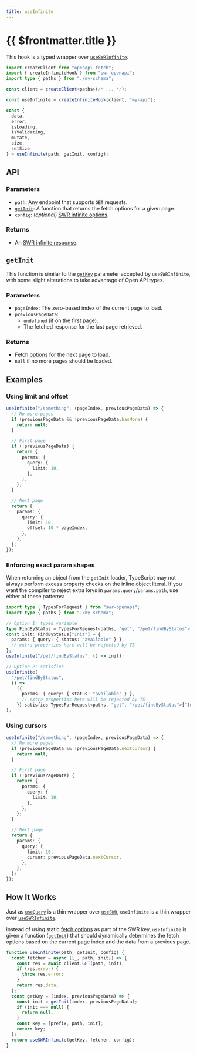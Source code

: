 ```yaml
---
title: useInfinite
---
```


# {{ $frontmatter.title }}

This hook is a typed wrapper over [`useSWRInfinite`][swr-infinite].

```ts
import createClient from "openapi-fetch";
import { createInfiniteHook } from "swr-openapi";
import type { paths } from "./my-schema";

const client = createClient<paths>(/* ... */);

const useInfinite = createInfiniteHook(client, "my-api");

const {
  data,
  error,
  isLoading,
  isValidating,
  mutate,
  size,
  setSize
} = useInfinite(path, getInit, config);
```

## API

### Parameters

- `path`: Any endpoint that supports `GET` requests.
- [`getInit`](#getinit): A function that returns the fetch options for a given page.
- `config`: (_optional_) [SWR infinite options][swr-infinite-options].

### Returns

- An [SWR infinite response][swr-infinite-return].

## `getInit`

This function is similar to the [`getKey`][swr-infinite-options] parameter accepted by `useSWRInfinite`, with some slight alterations to take advantage of Open API types.

### Parameters

- `pageIndex`: The zero-based index of the current page to load.
- `previousPageData`:
  - `undefined` (if on the first page).
  - The fetched response for the last page retrieved.

### Returns

- [Fetch options][oai-fetch-options] for the next page to load.
- `null` if no more pages should be loaded.

## Examples

### Using limit and offset

```ts
useInfinite("/something", (pageIndex, previousPageData) => {
  // No more pages
  if (previousPageData && !previousPageData.hasMore) {
    return null;
  }

  // First page
  if (!previousPageData) {
    return {
      params: {
        query: {
          limit: 10,
        },
      },
    };
  }

  // Next page
  return {
    params: {
      query: {
        limit: 10,
        offset: 10 * pageIndex,
      },
    },
  };
});
```

### Enforcing exact param shapes

When returning an object from the `getInit` loader, TypeScript may not always perform excess property checks on the inline object literal. If you want the compiler to reject extra keys in `params.query`/`params.path`, use either of these patterns:

```ts
import type { TypesForRequest } from "swr-openapi";
import type { paths } from "./my-schema";

// Option 1: typed variable
type FindByStatus = TypesForRequest<paths, "get", "/pet/findByStatus">;
const init: FindByStatus["Init"] = {
  params: { query: { status: "available" } },
  // extra properties here will be rejected by TS
};
useInfinite("/pet/findByStatus", () => init);

// Option 2: satisfies
useInfinite(
  "/pet/findByStatus",
  () =>
    ({
      params: { query: { status: "available" } },
      // extra properties here will be rejected by TS
    }) satisfies TypesForRequest<paths, "get", "/pet/findByStatus">["Init"]
);
```

### Using cursors

```ts
useInfinite("/something", (pageIndex, previousPageData) => {
  // No more pages
  if (previousPageData && !previousPageData.nextCursor) {
    return null;
  }

  // First page
  if (!previousPageData) {
    return {
      params: {
        query: {
          limit: 10,
        },
      },
    };
  }

  // Next page
  return {
    params: {
      query: {
        limit: 10,
        cursor: previousPageData.nextCursor,
      },
    },
  };
});
```

## How It Works

Just as [`useQuery`](./use-query.md) is a thin wrapper over [`useSWR`][swr-api], `useInfinite` is a thin wrapper over [`useSWRInfinite`][swr-infinite].

Instead of using static [fetch options][oai-fetch-options] as part of the SWR key, `useInfinite` is given a function ([`getInit`](#getinit)) that should dynamically determines the fetch options based on the current page index and the data from a previous page.

```ts
function useInfinite(path, getInit, config) {
  const fetcher = async ([_, path, init]) => {
    const res = await client.GET(path, init);
    if (res.error) {
      throw res.error;
    }
    return res.data;
  };
  const getKey = (index, previousPageData) => {
    const init = getInit(index, previousPageData);
    if (init === null) {
      return null;
    }
    const key = [prefix, path, init];
    return key;
  };
  return useSWRInfinite(getKey, fetcher, config);
}
```

[oai-fetch-options]: https://openapi-ts.pages.dev/openapi-fetch/api#fetch-options
[swr-api]: https://swr.vercel.app/docs/api
[swr-infinite]: https://swr.vercel.app/docs/pagination#useswrinfinite
[swr-infinite-return]: https://swr.vercel.app/docs/pagination#return-values
[swr-infinite-options]: https://swr.vercel.app/docs/pagination#parameters
